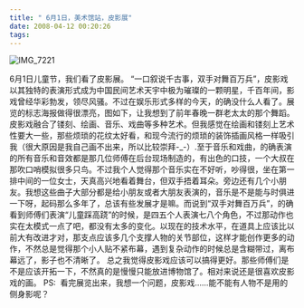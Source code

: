 ```yaml
---
title: " 6月1日，美术馆站，皮影展"
date: 2008-04-12 00:20:26
tags:
---
```


![IMG_7221](../../../images/2008/04/img-7221.jpg) 

6月1日儿童节，我们看了皮影展。 “一口叙说千古事，双手对舞百万兵”，皮影戏以其独特的表演形式成为中国民间艺术天宇中极为璀璨的一颗明星，千百年间，影戏曾经华彩勃发，领尽风骚。不过在娱乐形式多样的今天，的确没什么人看了。展览的标志海报做得很漂亮，图如下，让我想到了前年春晚一群老太太的那个舞蹈。 皮影戏融合了镂刻、绘画、音乐、戏曲等多种艺术。但我感觉在绘画和镂刻上艺术性要大一些，那些烦琐的花纹太好看，和现今流行的烦琐的装饰插画风格一样吸引我（很大原因是我自己画不出来，所以比较崇拜-_-）.至于音乐和戏曲，的确表演的所有音乐和音效都是那几位师傅在后台现场制造的，有出色的口技，一个大叔在那吹口哨模拟很多只鸟。不过我个人觉得那个音乐实在不好听，吵得很，坐在第一排中间的一位女士，天真高兴地看着舞台，但双手捂着耳朵。旁边还有几个小朋友。我想这些曲子大部分都是给小朋友或者大朋友表演的，音乐是不是能与时俱进一下呀，起码那么多年了，总该有些发展才是嘛。而说到“双手对舞百万兵”，的确看到师傅们表演“儿童踩高跷”的时候，是四五个人表演七八个角色，不过那动作也实在太模式一点了吧，都没有太多的变化。以现在的技术水平，在道具上应该比以前大有改进才对，那支点应该多几个支撑人物的关节部位，这样才能创作更多的动作，不然总是觉得那个小人贴不紧布幕，遇到复杂动作的时候总是含糊带过，离布幕远了，影子也不清晰了。 总之我觉得皮影戏应该可以搞得更好。那些师傅们是不是应该开拓一下，不然真的是慢慢只能放进博物馆了。相对来说还是很喜欢皮影戏的画。 PS:  看完展览出来，我想一个问题，皮影戏……能不能有人物不是用的侧身影呢？